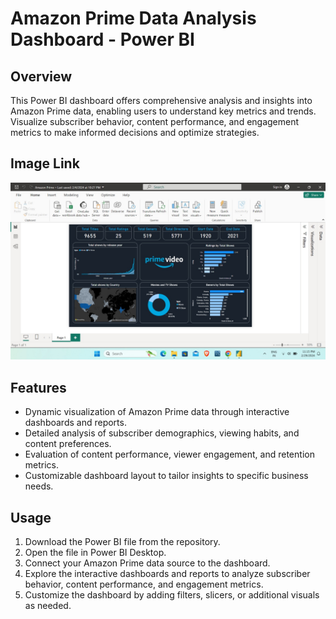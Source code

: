 # Amazon Prime Data Analysis Dashboard - Power BI

## Overview
This Power BI dashboard offers comprehensive analysis and insights into Amazon Prime data, enabling users to understand key metrics and trends. Visualize subscriber behavior, content performance, and engagement metrics to make informed decisions and optimize strategies.

## Image Link
![Amazon Prime Data Analysis Dashboard Preview](https://github.com/tasleem-29/Amazon-prime-Dashbaord--PowerBi/blob/main/Amazon%20Prime%20dashboard.jpg)

## Features
- Dynamic visualization of Amazon Prime data through interactive dashboards and reports.
- Detailed analysis of subscriber demographics, viewing habits, and content preferences.
- Evaluation of content performance, viewer engagement, and retention metrics.
- Customizable dashboard layout to tailor insights to specific business needs.

## Usage
1. Download the Power BI file from the repository.
2. Open the file in Power BI Desktop.
3. Connect your Amazon Prime data source to the dashboard.
4. Explore the interactive dashboards and reports to analyze subscriber behavior, content performance, and engagement metrics.
5. Customize the dashboard by adding filters, slicers, or additional visuals as needed.




